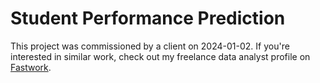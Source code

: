 # Student Performance Prediction
This project was commissioned by a client on 2024-01-02. If you're interested in similar work, check out my freelance data analyst profile on [Fastwork](https://fastwork.id/user/ramadhany).


